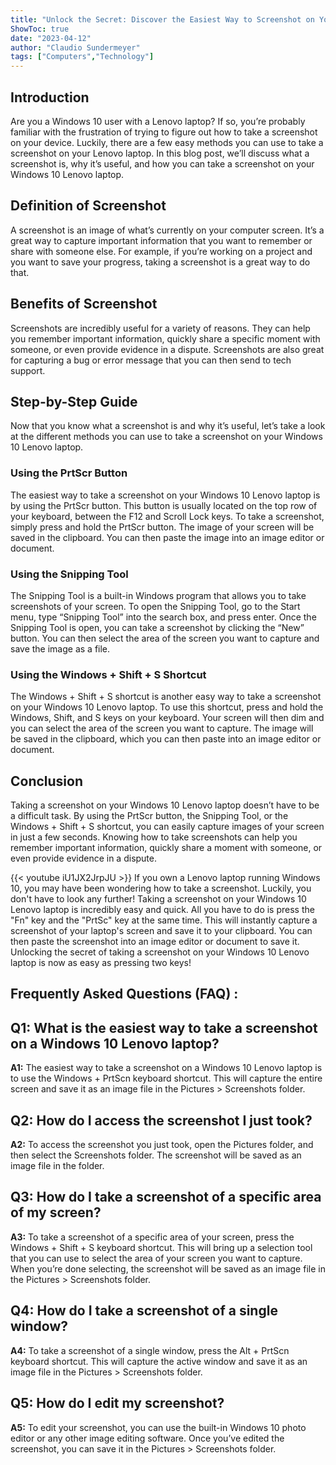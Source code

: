 ```yaml
---
title: "Unlock the Secret: Discover the Easiest Way to Screenshot on Your Windows 10 Lenovo Laptop!"
ShowToc: true 
date: "2023-04-12"
author: "Claudio Sundermeyer" 
tags: ["Computers","Technology"]
---
```

## Introduction

Are you a Windows 10 user with a Lenovo laptop? If so, you’re probably familiar with the frustration of trying to figure out how to take a screenshot on your device. Luckily, there are a few easy methods you can use to take a screenshot on your Lenovo laptop. In this blog post, we’ll discuss what a screenshot is, why it’s useful, and how you can take a screenshot on your Windows 10 Lenovo laptop.

## Definition of Screenshot

A screenshot is an image of what’s currently on your computer screen. It’s a great way to capture important information that you want to remember or share with someone else. For example, if you’re working on a project and you want to save your progress, taking a screenshot is a great way to do that.

## Benefits of Screenshot

Screenshots are incredibly useful for a variety of reasons. They can help you remember important information, quickly share a specific moment with someone, or even provide evidence in a dispute. Screenshots are also great for capturing a bug or error message that you can then send to tech support.

## Step-by-Step Guide

Now that you know what a screenshot is and why it’s useful, let’s take a look at the different methods you can use to take a screenshot on your Windows 10 Lenovo laptop.

### Using the PrtScr Button

The easiest way to take a screenshot on your Windows 10 Lenovo laptop is by using the PrtScr button. This button is usually located on the top row of your keyboard, between the F12 and Scroll Lock keys. To take a screenshot, simply press and hold the PrtScr button. The image of your screen will be saved in the clipboard. You can then paste the image into an image editor or document.

### Using the Snipping Tool

The Snipping Tool is a built-in Windows program that allows you to take screenshots of your screen. To open the Snipping Tool, go to the Start menu, type “Snipping Tool” into the search box, and press enter. Once the Snipping Tool is open, you can take a screenshot by clicking the “New” button. You can then select the area of the screen you want to capture and save the image as a file.

### Using the Windows + Shift + S Shortcut

The Windows + Shift + S shortcut is another easy way to take a screenshot on your Windows 10 Lenovo laptop. To use this shortcut, press and hold the Windows, Shift, and S keys on your keyboard. Your screen will then dim and you can select the area of the screen you want to capture. The image will be saved in the clipboard, which you can then paste into an image editor or document.

## Conclusion

Taking a screenshot on your Windows 10 Lenovo laptop doesn’t have to be a difficult task. By using the PrtScr button, the Snipping Tool, or the Windows + Shift + S shortcut, you can easily capture images of your screen in just a few seconds. Knowing how to take screenshots can help you remember important information, quickly share a moment with someone, or even provide evidence in a dispute.

{{< youtube iU1JX2JrpJU >}} 
If you own a Lenovo laptop running Windows 10, you may have been wondering how to take a screenshot. Luckily, you don't have to look any further! Taking a screenshot on your Windows 10 Lenovo laptop is incredibly easy and quick. All you have to do is press the "Fn" key and the "PrtSc" key at the same time. This will instantly capture a screenshot of your laptop's screen and save it to your clipboard. You can then paste the screenshot into an image editor or document to save it. Unlocking the secret of taking a screenshot on your Windows 10 Lenovo laptop is now as easy as pressing two keys!

## Frequently Asked Questions (FAQ) :
## Q1: What is the easiest way to take a screenshot on a Windows 10 Lenovo laptop?

**A1:** The easiest way to take a screenshot on a Windows 10 Lenovo laptop is to use the Windows + PrtScn keyboard shortcut. This will capture the entire screen and save it as an image file in the Pictures > Screenshots folder.

## Q2: How do I access the screenshot I just took?

**A2:** To access the screenshot you just took, open the Pictures folder, and then select the Screenshots folder. The screenshot will be saved as an image file in the folder.

## Q3: How do I take a screenshot of a specific area of my screen?

**A3:** To take a screenshot of a specific area of your screen, press the Windows + Shift + S keyboard shortcut. This will bring up a selection tool that you can use to select the area of your screen you want to capture. When you’re done selecting, the screenshot will be saved as an image file in the Pictures > Screenshots folder.

## Q4: How do I take a screenshot of a single window?

**A4:** To take a screenshot of a single window, press the Alt + PrtScn keyboard shortcut. This will capture the active window and save it as an image file in the Pictures > Screenshots folder.

## Q5: How do I edit my screenshot?

**A5:** To edit your screenshot, you can use the built-in Windows 10 photo editor or any other image editing software. Once you’ve edited the screenshot, you can save it in the Pictures > Screenshots folder.




